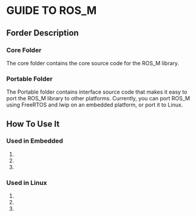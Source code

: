 # GUIDE TO ROS_M

## Forder Description

### Core Folder
The core folder contains the core source code for the ROS_M library.

### Portable Folder
The Portable folder contains interface source code that makes it easy to port the ROS_M library to other platforms.
Currently, you can port ROS_M using FreeRTOS and lwip on an embedded platform, or port it to Linux.


## How To Use It

### Used in Embedded
1. 
2. 
3. 

### Used in Linux
1. 
2. 
3. 
